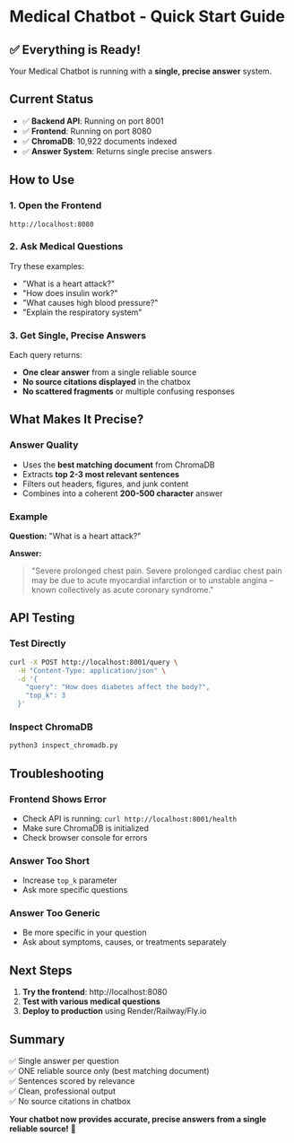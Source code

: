 # Medical Chatbot - Quick Start Guide

## ✅ Everything is Ready!

Your Medical Chatbot is running with a **single, precise answer** system.

## Current Status

- ✅ **Backend API**: Running on port 8001
- ✅ **Frontend**: Running on port 8080  
- ✅ **ChromaDB**: 10,922 documents indexed
- ✅ **Answer System**: Returns single precise answers

## How to Use

### 1. Open the Frontend
```
http://localhost:8080
```

### 2. Ask Medical Questions
Try these examples:
- "What is a heart attack?"
- "How does insulin work?"
- "What causes high blood pressure?"
- "Explain the respiratory system"

### 3. Get Single, Precise Answers
Each query returns:
- **One clear answer** from a single reliable source
- **No source citations displayed** in the chatbox
- **No scattered fragments** or multiple confusing responses

## What Makes It Precise?

### Answer Quality
- Uses the **best matching document** from ChromaDB
- Extracts **top 2-3 most relevant sentences**
- Filters out headers, figures, and junk content
- Combines into a coherent **200-500 character** answer

### Example
**Question:** "What is a heart attack?"

**Answer:** 
> "Severe prolonged chest pain. Severe prolonged cardiac chest pain may be due to acute myocardial infarction or to unstable angina – known collectively as acute coronary syndrome."

## API Testing

### Test Directly
```bash
curl -X POST http://localhost:8001/query \
  -H "Content-Type: application/json" \
  -d '{
    "query": "How does diabetes affect the body?",
    "top_k": 3
  }'
```

### Inspect ChromaDB
```bash
python3 inspect_chromadb.py
```

## Troubleshooting

### Frontend Shows Error
- Check API is running: `curl http://localhost:8001/health`
- Make sure ChromaDB is initialized
- Check browser console for errors

### Answer Too Short
- Increase `top_k` parameter
- Ask more specific questions

### Answer Too Generic
- Be more specific in your question
- Ask about symptoms, causes, or treatments separately

## Next Steps

1. **Try the frontend**: http://localhost:8080
2. **Test with various medical questions**
3. **Deploy to production** using Render/Railway/Fly.io

## Summary

✅ Single answer per question  
✅ ONE reliable source only (best matching document)  
✅ Sentences scored by relevance  
✅ Clean, professional output  
✅ No source citations in chatbox

**Your chatbot now provides accurate, precise answers from a single reliable source!** 🎯

